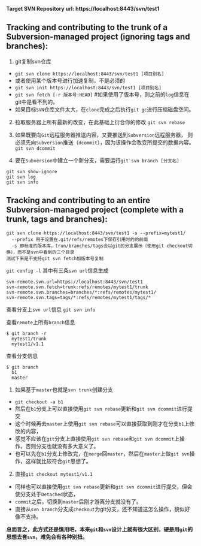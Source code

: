 **Target SVN Repository url: https://localhost:8443/svn/test1**


## Tracking and contributing to the trunk of a Subversion-managed project (ignoring tags and branches):

1. git复制svn仓库
  - `git svn clone https://localhost:8443/svn/test1 [项目别名]`
  - 或者使用某个版本号进行加速复制，不是必须的
  - `git svn init https://localhost:8443/svn/test1 [项目别名]`
  - `git svn fetch [-r 版本号:HEAD]` #如果使用了版本号，则之前的`log`信息在git中是看不到的。
  - 如果目标`SVN`仓库文件太大，在`clone`完成之后执行`git gc`进行压缩磁盘空间。

2. 拉取服务器上所有最新的改变，在此基础上衍合你的修改
`git svn rebase`

3. 如果既要向`Git`远程服务器推送内容，又要推送到`Subversion`远程服务器，
则必须先向`Subversion`推送（`dcommit`），因为该操作会改变所提交的数据内容。
`git svn dcommit`

4. 要在`Subversion`中建立一个新分支，需要运行`git svn branch [分支名]`
```git
git svn show-ignore
git svn log
git svn info
```



## Tracking and contributing to an entire Subversion-managed project (complete with a trunk, tags and branches):

```git
git svn clone https://localhost:8443/svn/test1 -s --prefix=mytest1/
  --prefix 用于设置在.git/refs/remotes下保存引用时的的前缀
  -s 即标准的版本库，trun/branches/tags会以git的分支展示（使用git checkout切换），而不是svn中看到的三个目录
测试下来是不支持git svn fetch加版本号复制
```

`git config -l` 其中有三条`svn url`信息生成
```git
svn-remote.svn.url=https://localhost:8443/svn/test1
svn-remote.svn.fetch=trunk:refs/remotes/mytest1/trunk
svn-remote.svn.branches=branches/*:refs/remotes/mytest1/
svn-remote.svn.tags=tags/*:refs/remotes/mytest1/tags/*
```

查看分支上`svn url`信息
`git svn info`

查看`remote`上所有`branch`信息
```git
$ git branch -r
  mytest1/trunk
  mytest1/v1.1
```

查看分支信息
```git
$ git branch
  b1
  master
```

1. 如果基于`master`也就是`svn trunk`创建分支
  - `git checkout -a b1`
  - 然后在`b1`分支上可以直接使用`git svn rebase`更新和`git svn dcommit`进行提交
  - 这个时候再去`master`上使用`git svn rebase`可以直接获取到刚才在分支`b1`上修改的内容，
  - 感觉不应该在`git`分支上直接使用`git svn rebase`和`git svn dcommit`上操作，否则分支也就没有多大意义了。
  - 也可以先在`b1`分支上修改完，在`merge`回`master`，然后在`master`上做`git svn`操作，这样就比较符合`git`思想了。

2. 直接`git checkout mytest1/v1.1`
  - 同样也可以直接使用`git svn rebase`更新和`git svn dcommit`进行提交，但会使分支处于`Detached`状态，
  - `commit`之后，切换到`master`后刚才游离分支就没有了。
  - 直接从`svn branch`分支成`checkout`为git分支，还不知道这怎么操作，貌似好像不支持。


**总而言之，此方式还是慎用吧，本来`git`和`svn`设计上就有很大区别，硬是用`git`的思想去套`svn`，难免会有各种别扭。**


